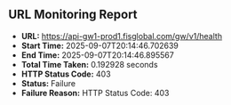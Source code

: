 ## URL Monitoring Report

- **URL:** https://api-gw1-prod1.fisglobal.com/gw/v1/health
- **Start Time:** 2025-09-07T20:14:46.702639
- **End Time:** 2025-09-07T20:14:46.895567
- **Total Time Taken:** 0.192928 seconds
- **HTTP Status Code:** 403
- **Status:** Failure
- **Failure Reason:** HTTP Status Code: 403
